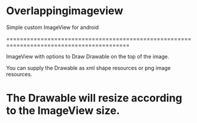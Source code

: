# Overlappingimageview
Simple custom ImageView for android


==========================================================================================

ImageView with options to Draw Drawable on the top of the image.

You can supply the Drawable as xml shape resources or png image resources.

The Drawable will resize according to the ImageView size.
==========================================================================================

